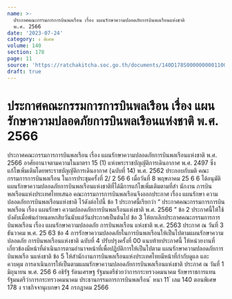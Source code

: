 ```yaml
---
name: >-
  ประกาศคณะกรรมการการบินพลเรือน เรื่อง แผนรักษาความปลอดภัยการบินพลเรือนแห่งชาติ 
  พ.ศ. 2566
date: '2023-07-24'
category: ง พิเศษ
volume: 140
section: 178
page: 11
source: 'https://ratchakitcha.soc.go.th/documents/140D178S0000000001100.pdf'
draft: true
---
```


# ประกาศคณะกรรมการการบินพลเรือน เรื่อง แผนรักษาความปลอดภัยการบินพลเรือนแห่งชาติ  พ.ศ. 2566

ประกาศคณะกรรมการการบินพลเรือน เรื่อง แผนรักษาความปลอดภัยการบินพลเรือนแห่งชาติ พ.ศ. 2566 อาศัยอานาจตามความในมาตรา 15 (1) แห่งพระราชบัญญัติการเดินอากาศ พ.ศ. 2497 ซึ่งแก้ไขเพิ่มเติมโดยพระราชบัญญัติการเดินอากาศ (ฉบับที่ 14) พ.ศ. 2562 ประกอบกับมติ คณะกรรมการการบินพลเรือน ในการประชุมครั้งที่ 2/ 2 56 6 เมื่อวันที่ 8 พฤษภาคม 25 6 6 ได้อนุมัติแผนรักษาความปลอดภัยการบินพลเรือนแห่งชาติที่ได้มีการแก้ไขเพิ่มเติมตามที่สำ นักงาน การบินพลเรือนแห่งประเทศไทยเสนอ คณะกรรมการการบินพลเรือนจึงออกประกาศ เรื่อง แผนรักษา ความปลอดภัยการบินพลเรือนแห่งชาติ ไว้ดังต่อไปนี้ ข้อ 1 ประกาศนี้เรียกว่า “ ประกาศคณะกรรมการการบินพลเรือน เรื่อง แผนรักษา ความปลอดภัยการบินพลเรือนแห่งชาติ พ.ศ. 2566 ” ข้อ 2 ประกาศนี้ให้ใช้บังคับเมื่อพ้นกำหนดหกสิบวันนับแต่วันประกาศเป็นต้นไป ข้อ 3 ให้ยกเลิกประกาศคณะกรรมการการบินพลเรือน เรื่อง แผนรักษาความปลอดภัย การบินพลเรือน แห่งชาติ พ.ศ. 2563 ประกาศ ณ วันที่ 3 ธันวาคม พ.ศ. 25 63 ข้อ 4 การรักษาความปลอดภัยในการบินพลเรือนให้เป็นไปตามแผนรักษาความปลอดภัย การบินพลเรือนแห่งชาติ ฉบับที่ 4 ปรับปรุงครั้งที่ 00 แนบท้ายประกาศนี้ ให้หน่วยงานที่เกี่ยวข้องมีหน้าที่ดำเนินการตามอำนาจหน้าที่เพื่อปฏิบัติการให้เป็นไปตาม แผนรักษาความปลอดภัยการบินพลเรือ นแห่งชาติ ข้อ 5 ให้สำนักงานการบินพลเรือนแห่งประเทศไทยมีหน้าที่กำกับดูแล และควบคุม การดาเนินการให้เป็นตามแผนรักษาความปลอดภัยการบินพลเรือนแห่งชาติ ประกาศ ณ วันที่ 1 มิถุนายน พ.ศ. 256 6 อธิรัฐ รัตนเศรษฐ รัฐมนตรีช่วยว่าการกระทรวงคมนาคม รักษาราชการแทน รัฐมนตรีว่าการกระทรวงคมนาคม ประธานกรรมการการบินพลเรือน ้ หนา 11 ่ เลม 140 ตอนพิเศษ 178 ง ราชกิจจานุเบกษา 24 กรกฎาคม 2566























































































































































































































































































































































